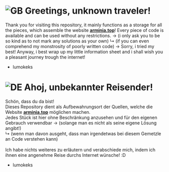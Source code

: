 # ![GB](https://flagsapi.com/GB/flat/32.png) Greetings, unknown traveler!

Thank you for visiting this repository,
it mainly functions as a storage for all the pieces, which assemble the website **[arminia.top](https://arminia.top)**!
Every piece of code is available and can be used without any restrictions. -> (i only ask you to be so kind as to not mark any solutions as your own)
↳ (if you can even comprehend my monstrosity of poorly written code) -> Sorry, i tried my best!
Anyway, i best wrap up my little information sheet and i shall wish you a pleasant journey trough the internet!
- lumokeks

# ![DE](https://flagsapi.com/DE/flat/32.png) Ahoj, unbekannter Reisender!

Schön, dass du da bist!<br>
Dieses Repository dient als Aufbewahrungsort der Quellen, welche die Website **[arminia.top](https://arminia.top)** möglichen machen.<br>
Jedes Stück ist hier ohne Beschränkung anzusehen und für den eigenen Gebrauch verwendbar -> (solange man es nicht als seine eigene Lösung angibt!)<br>
↳ (wenn man davon ausgeht, dass man irgendetwas bei diesem Gemetzle an Code verstehen kann)<br>
<br>
Ich habe nichts weiteres zu erläutern und verabschiede mich, indem ich ihnen eine angenehme Reise durchs Internet wünsche! :D<br>
- lumokeks
